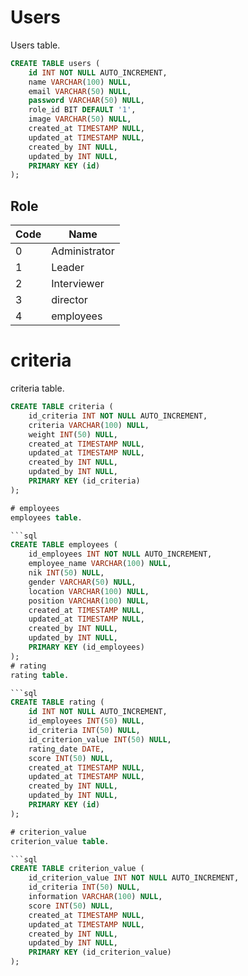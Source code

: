 # Users
Users table.

```sql
CREATE TABLE users (
	id INT NOT NULL AUTO_INCREMENT,
	name VARCHAR(100) NULL,
	email VARCHAR(50) NULL,
    password VARCHAR(50) NULL,
    role_id BIT DEFAULT '1',
	image VARCHAR(50) NULL,
   	created_at TIMESTAMP NULL,
	updated_at TIMESTAMP NULL,
   	created_by INT NULL,
	updated_by INT NULL,
	PRIMARY KEY (id)
);
```

## Role
| Code | Name |
| ---- | ---- |
| 0 | Administrator |
| 1 | Leader |
| 2 | Interviewer |
| 3 | director |
| 4 | employees |

# criteria
criteria table.

```sql
CREATE TABLE criteria (
	id_criteria INT NOT NULL AUTO_INCREMENT,
	criteria VARCHAR(100) NULL,
	weight INT(50) NULL,
   	created_at TIMESTAMP NULL,
	updated_at TIMESTAMP NULL,
   	created_by INT NULL,
	updated_by INT NULL,
	PRIMARY KEY (id_criteria)
);

# employees
employees table.

```sql
CREATE TABLE employees (
	id_employees INT NOT NULL AUTO_INCREMENT,
	employee_name VARCHAR(100) NULL,
	nik INT(50) NULL,
	gender VARCHAR(50) NULL,
	location VARCHAR(100) NULL,
	position VARCHAR(100) NULL,
   	created_at TIMESTAMP NULL,
	updated_at TIMESTAMP NULL,
   	created_by INT NULL,
	updated_by INT NULL,
	PRIMARY KEY (id_employees)
);
# rating
rating table.

```sql
CREATE TABLE rating (
	id INT NOT NULL AUTO_INCREMENT,
	id_employees INT(50) NULL,
	id_criteria INT(50) NULL,
	id_criterion_value INT(50) NULL,
	rating_date DATE,
	score INT(50) NULL,
 	created_at TIMESTAMP NULL,
	updated_at TIMESTAMP NULL,
   	created_by INT NULL,
	updated_by INT NULL,
	PRIMARY KEY (id)
);

# criterion_value
criterion_value table.

```sql
CREATE TABLE criterion_value (
	id_criterion_value INT NOT NULL AUTO_INCREMENT,
	id_criteria INT(50) NULL,
	information VARCHAR(100) NULL,
	score INT(50) NULL,
 	created_at TIMESTAMP NULL,
	updated_at TIMESTAMP NULL,
   	created_by INT NULL,
	updated_by INT NULL,
	PRIMARY KEY (id_criterion_value)
);